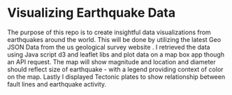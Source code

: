 # Visualizing Earthquake Data

The purpose of this repo is to create insightful data visualizations from earthquakes around the world. This will be done by utilizing the latest Geo JSON Data from the us geological survey website . I retrieved the data using Java script d3 and leaflet libs and plot data on a map box app though an API request. The map will show magnitude and location and diameter should reflect size of earthquake - with a legend providing context of color on the  map. Lastly I displayed Tectonic plates to show relationship between fault lines and earthquake activity.
